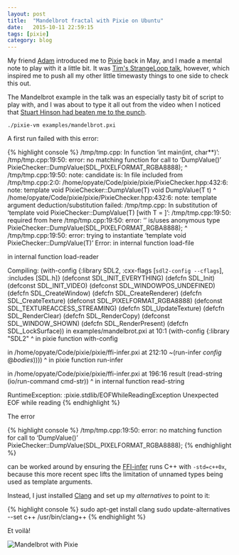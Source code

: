 ```yaml
---
layout: post
title:  "Mandelbrot fractal with Pixie on Ubuntu"
date:   2015-10-11 22:59:15
tags: [pixie]
category: blog
---
```


My friend [Adam](http://www.arknoon.com/) introduced me to [Pixie](https://github.com/pixie-lang/pixie) back in May, and I made a mental note to play with it a little bit. It was [Tim's StrangeLoop talk](https://www.youtube.com/watch?v=1AjhFZVfB9c), however, which inspired me to push all my other little timewasty things to one side to check this out.

The Mandelbrot example in the talk was an especially tasty bit of script to play with, and I was about to type it all out from the video when I noticed that [Stuart Hinson had beaten me to the punch](https://github.com/pixie-lang/pixie/commit/9990b235a186454e36171f84c78a0ebfb18ee5d1).

    ./pixie-vm examples/mandelbrot.pxi

A first run failed with this error:

{% highlight console %}
/tmp/tmp.cpp: In function ‘int main(int, char**)’:
/tmp/tmp.cpp:19:50: error: no matching function for call to ‘DumpValue(<anonymous enum>)’
  PixieChecker::DumpValue(SDL_PIXELFORMAT_RGBA8888); 
                                                  ^
/tmp/tmp.cpp:19:50: note: candidate is:
In file included from /tmp/tmp.cpp:2:0:
/home/opyate/Code/pixie/pixie/PixieChecker.hpp:432:6: note: template<class T> void PixieChecker::DumpValue(T)
void DumpValue(T t)
      ^
/home/opyate/Code/pixie/pixie/PixieChecker.hpp:432:6: note:   template argument deduction/substitution failed:
/tmp/tmp.cpp: In substitution of ‘template<class T> void PixieChecker::DumpValue(T) [with T = <anonymous enum>]’:
/tmp/tmp.cpp:19:50:   required from here
/tmp/tmp.cpp:19:50: error: ‘<anonymous enum>’ is/uses anonymous type
  PixieChecker::DumpValue(SDL_PIXELFORMAT_RGBA8888); 
                                                  ^
/tmp/tmp.cpp:19:50: error:   trying to instantiate ‘template<class T> void PixieChecker::DumpValue(T)’
Error:  in internal function load-file

in internal function load-reader

Compiling: (with-config {:library SDL2, :cxx-flags [`sdl2-config --cflags`], :includes [SDL.h]} (defconst SDL_INIT_EVERYTHING) (defcfn SDL_Init) (defconst SDL_INIT_VIDEO) (defconst SDL_WINDOWPOS_UNDEFINED) (defcfn SDL_CreateWindow) (defcfn SDL_CreateRenderer) (defcfn SDL_CreateTexture) (defconst SDL_PIXELFORMAT_RGBA8888) (defconst SDL_TEXTUREACCESS_STREAMING) (defcfn SDL_UpdateTexture) (defcfn SDL_RenderClear) (defcfn SDL_RenderCopy) (defconst SDL_WINDOW_SHOWN) (defcfn SDL_RenderPresent) (defcfn SDL_LockSurface))
in examples/mandelbrot.pxi at 10:1
(with-config {:library "SDL2"
^
in pixie function with-config

in /home/opyate/Code/pixie/pixie/ffi-infer.pxi at 212:10
        ~(run-infer *config* @*bodies*))))
        ^
in pixie function run-infer

in /home/opyate/Code/pixie/pixie/ffi-infer.pxi at 196:16
        result (read-string (io/run-command cmd-str))
              ^
in internal function read-string

RuntimeException: :pixie.stdlib/EOFWhileReadingException Unexpected EOF while reading
</pre>
{% endhighlight %}

The error

{% highlight console %}
/tmp/tmp.cpp:19:50: error: no matching function for call to ‘DumpValue(<anonymous enum>)’
  PixieChecker::DumpValue(SDL_PIXELFORMAT_RGBA8888); 
{% endhighlight %}

can be worked around by ensuring the [FFI-infer](https://github.com/pixie-lang/pixie/blob/master/pixie/ffi-infer.pxi) runs C++ with ```-std=c++0x```, because this more recent spec lifts the limitation of unnamed types being used as template arguments.

Instead, I just installed [Clang](http://clang.llvm.org/) and set up my *alternatives* to point to it:

{% highlight console %}
sudo apt-get install clang
sudo update-alternatives --set c++ /usr/bin/clang++
{% endhighlight %}

Et voilà!

![Mandelbrot with Pixie](/assets/{{page.id}}/mandelbrot-pixie.png)
